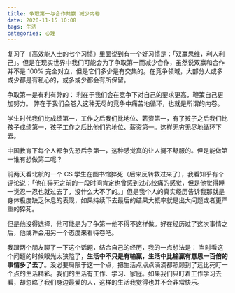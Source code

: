 ```yaml
---
title: 争取第一与合作共赢 减少内卷
date: 2020-11-15 10:08
tags: 生活
categories: 心理
---
```


复习了《高效能人士的七个习惯》里面说到有一个好习惯是：「双赢思维，利人利己」。但是在现实世界中我们可能会为了争取第一而减少合作，虽然说双赢和合作并不是 100% 完全对立，但是它们多少是有交集的。在竞争领域，大部分人或多或少都是有私心的，或多或少都会有所保留。

<!-- more -->

争取第一是有利有弊的：
利在于我们会在竞争下对自己的要求更高，鞭策自己更加努力。
弊在于我们会卷入这种无尽的竞争中痛苦地循环，也就是所谓的内卷。

学生时代我们比成绩第一，工作之后我们比地位、薪资第一，有了孩子之后我们比孩子成绩第一，孩子工作之后比他们的地位、薪资第一。这样无穷无尽地循环下去。

中国教育下每个人都争先恐后争第一，这种感觉真的让人挺不舒服的。但是能做第一谁有想做第二呢？

前两天看北航的一个 CS 学生在图书馆猝死（后来反转救过来了），我看知乎有个评论说：「他在猝死之前的一段时间肯定也曾感到过心绞痛的感觉，但是他觉得睡一觉忍一忍也就过去了，没什么大不了的。」但是我个人的真实经历告诉我那就是身体极度缺乏休息的表现，如果持续下去最后的结果大概率就是出大问题或者更严重的猝死。

但是他没得选择，他可能是为了争第一他不得不这样做。好在经历过了这次事情之后，他或许会用另一个态度来看待卷吧。

我跟两个朋友聊了一下这个话题，结合自己的经历，我的一点想法是：
当时看这个问题的时候眼光太狭隘了，**生活中不只是有输赢，生活中比输赢有意思一百倍的事情多了去了**。没必要局限于这一个点，把生活点点点滴滴都照顾到了远比死盯一个点的生活精彩。我们的生活有工作、学习、家庭。如果我们只盯着工作学习去看，却忽略了我们身边最爱的人，这样的生活我觉得也并不会非常快乐。

